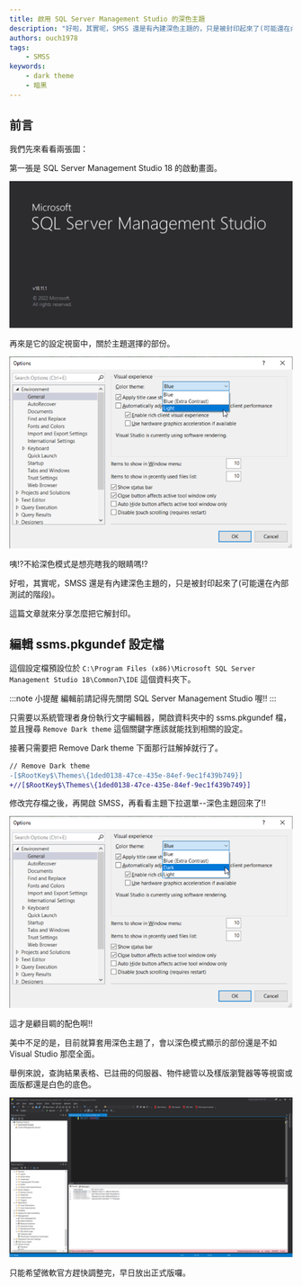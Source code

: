 ```yaml
---
title: 啟用 SQL Server Management Studio 的深色主題
description: "好啦，其實呢，SMSS 還是有內建深色主題的，只是被封印起來了(可能還在內部測試的階段)。 這篇文章就來分享怎麼把它解封印。"
authors: ouch1978
tags: 
    - SMSS
keywords:
    - dark theme
    - 暗黑
---
```


## 前言

我們先來看看兩張圖：

第一張是 SQL Server Management Studio 18 的啟動畫面。

![SQL Server Management Studio 18 的啟動畫面](smss-18-splash-screen.png "SQL Server Management Studio 18 的啟動畫面")

再來是它的設定視窗中，關於主題選擇的部份。

![沒有深色主題可供選擇](no-dark-theme-provided-in-smss-18.png "沒有深色主題可供選擇")

咦!?不給深色模式是想亮瞎我的眼睛嗎!?

好啦，其實呢，SMSS 還是有內建深色主題的，只是被封印起來了(可能還在內部測試的階段)。

這篇文章就來分享怎麼把它解封印。

<!--truncate-->

## 編輯 ssms.pkgundef 設定檔

這個設定檔預設位於 `C:\Program Files (x86)\Microsoft SQL Server Management Studio 18\Common7\IDE` 這個資料夾下。

:::note 小提醒
編輯前請記得先關閉 SQL Server Management Studio 喔!!
:::

只需要以系統管理者身份執行文字編輯器，開啟資料夾中的 ssms.pkgundef 檔，並且搜尋 `Remove Dark theme` 這個關鍵字應該就能找到相關的設定。

接著只需要把 Remove Dark theme 下面那行註解掉就行了。

```diff title="sms.pkgundef"
// Remove Dark theme
-[$RootKey$\Themes\{1ded0138-47ce-435e-84ef-9ec1f439b749}]
+//[$RootKey$\Themes\{1ded0138-47ce-435e-84ef-9ec1f439b749}]
```

修改完存檔之後，再開啟 SMSS，再看看主題下拉選單--深色主題回來了!!

![深色主題回來了!!!](dark-theme-is-back.png "深色主題回來了!!!")

這才是顧目睭的配色啊!!

美中不足的是，目前就算套用深色主題了，會以深色模式顯示的部份還是不如 Visual Studio 那麼全面。

舉例來說，查詢結果表格、已註冊的伺服器、物件總管以及樣版瀏覽器等等視窗或面版都還是白色的底色。

![還是有部份面版沒套用到深色主題](some-panels-are-still-light-theme-applied.png "還是有部份面版沒套用到深色主題")

只能希望微軟官方趕快調整完，早日放出正式版囉。
